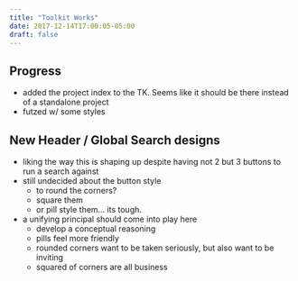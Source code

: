 ```yaml
---
title: "Toolkit Works"
date: 2017-12-14T17:00:05-05:00
draft: false
---
```

## Progress

* added the project index to the TK. Seems like it should be there instead of a standalone project
* futzed w/ some styles

## New Header / Global Search designs
* liking the way this is shaping up despite having not 2 but 3 buttons to run a search against
* still undecided about the button style
  - to round the corners?
  - square them
  - or pill style them... its tough.
* a unifying principal should come into play here
  - develop a conceptual reasoning
  - pills feel more friendly
  - rounded corners want to be taken seriously, but also want to be inviting
  - squared of corners are all business
